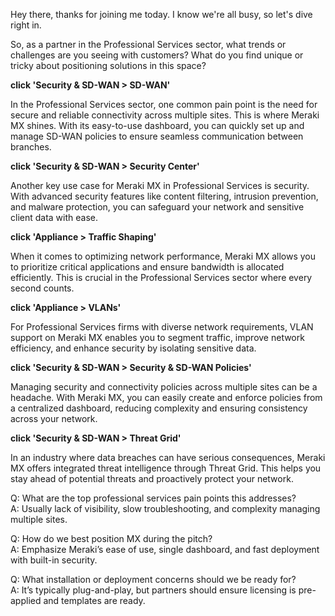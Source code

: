 Hey there, thanks for joining me today. I know we're all busy, so let's dive right in. 

So, as a partner in the Professional Services sector, what trends or challenges are you seeing with customers? What do you find unique or tricky about positioning solutions in this space?

**click 'Security & SD-WAN > SD-WAN'**

In the Professional Services sector, one common pain point is the need for secure and reliable connectivity across multiple sites. This is where Meraki MX shines. With its easy-to-use dashboard, you can quickly set up and manage SD-WAN policies to ensure seamless communication between branches.

**click 'Security & SD-WAN > Security Center'**

Another key use case for Meraki MX in Professional Services is security. With advanced security features like content filtering, intrusion prevention, and malware protection, you can safeguard your network and sensitive client data with ease.

**click 'Appliance > Traffic Shaping'**

When it comes to optimizing network performance, Meraki MX allows you to prioritize critical applications and ensure bandwidth is allocated efficiently. This is crucial in the Professional Services sector where every second counts.

**click 'Appliance > VLANs'**

For Professional Services firms with diverse network requirements, VLAN support on Meraki MX enables you to segment traffic, improve network efficiency, and enhance security by isolating sensitive data.

**click 'Security & SD-WAN > Security & SD-WAN Policies'**

Managing security and connectivity policies across multiple sites can be a headache. With Meraki MX, you can easily create and enforce policies from a centralized dashboard, reducing complexity and ensuring consistency across your network.

**click 'Security & SD-WAN > Threat Grid'**

In an industry where data breaches can have serious consequences, Meraki MX offers integrated threat intelligence through Threat Grid. This helps you stay ahead of potential threats and proactively protect your network.

Q: What are the top professional services pain points this addresses?  
A: Usually lack of visibility, slow troubleshooting, and complexity managing multiple sites.

Q: How do we best position MX during the pitch?  
A: Emphasize Meraki’s ease of use, single dashboard, and fast deployment with built-in security.

Q: What installation or deployment concerns should we be ready for?  
A: It’s typically plug-and-play, but partners should ensure licensing is pre-applied and templates are ready.